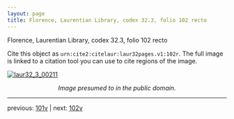 ```yaml
---
layout: page
title: Florence, Laurentian Library, codex 32.3, folio 102 recto
---
```


Florence, Laurentian Library, codex 32.3, folio 102 recto

Cite this object as `urn:cite2:citelaur:laur32pages.v1:102r`.  The full image is linked to a citation tool you can use to cite regions of the image.

[![laur32_3_00211](http://www.homermultitext.org/iipsrv?IIIF=/project/homer/pyramidal/deepzoom/citelaur/laur32imgs/v1/laur32_3_00211.tif/full/800,/0/default.jpg)](http://www.homermultitext.org/ict2/?urn=urn:cite2:citelaur:laur32imgs.v1:laur32_3_00211) 

<p style="text-align: center; font-style: italic;">Image presumed to in the public domain.</p>

---

previous: [101v](../101v/) | next: [102v](../102v/)